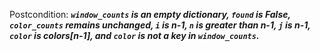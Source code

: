 Postcondition: ***`window_counts` is an empty dictionary, `found` is False, `color_counts` remains unchanged, `i` is n-1, `n` is greater than n-1, `j` is n-1, `color` is colors[n-1], and `color` is not a key in `window_counts`.***